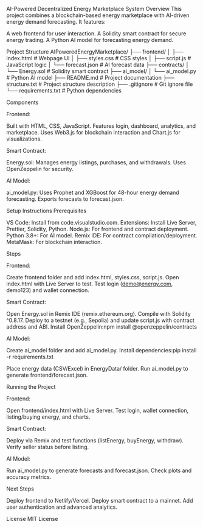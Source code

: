 AI-Powered Decentralized Energy Marketplace System
Overview
This project combines a blockchain-based energy marketplace with AI-driven energy demand forecasting. It features:

A web frontend for user interaction.
A Solidity smart contract for secure energy trading.
A Python AI model for forecasting energy demand.

Project Structure
AIPoweredEnergyMarketplace/
├── frontend/
│   ├── index.html        # Webpage UI
│   ├── styles.css       # CSS styles
│   ├── script.js        # JavaScript logic
│   └── forecast.json    # AI forecast data
├── contracts/
│   └── Energy.sol       # Solidity smart contract
├── ai_model/
│   └── ai_model.py      # Python AI model
├── README.md            # Project documentation
├── structure.txt        # Project structure description
├── .gitignore          # Git ignore file
└── requirements.txt     # Python dependencies

Components

Frontend:

Built with HTML, CSS, JavaScript.
Features login, dashboard, analytics, and marketplace.
Uses Web3.js for blockchain interaction and Chart.js for visualizations.


Smart Contract:

Energy.sol: Manages energy listings, purchases, and withdrawals.
Uses OpenZeppelin for security.


AI Model:

ai_model.py: Uses Prophet and XGBoost for 48-hour energy demand forecasting.
Exports forecasts to forecast.json.



Setup Instructions
Prerequisites

VS Code: Install from code.visualstudio.com.
Extensions: Install Live Server, Prettier, Solidity, Python.
Node.js: For frontend and contract deployment.
Python 3.8+: For AI model.
Remix IDE: For contract compilation/deployment.
MetaMask: For blockchain interaction.

Steps

Frontend:

Create frontend folder and add index.html, styles.css, script.js.
Open index.html with Live Server to test.
Test login (demo@energy.com, demo123) and wallet connection.


Smart Contract:

Open Energy.sol in Remix IDE (remix.ethereum.org).
Compile with Solidity ^0.8.17.
Deploy to a testnet (e.g., Sepolia) and update script.js with contract address and ABI.
Install OpenZeppelin:npm install @openzeppelin/contracts




AI Model:

Create ai_model folder and add ai_model.py.
Install dependencies:pip install -r requirements.txt


Place energy data (CSV/Excel) in EnergyData/ folder.
Run ai_model.py to generate frontend/forecast.json.



Running the Project

Frontend:

Open frontend/index.html with Live Server.
Test login, wallet connection, listing/buying energy, and charts.


Smart Contract:

Deploy via Remix and test functions (listEnergy, buyEnergy, withdraw).
Verify seller status before listing.


AI Model:

Run ai_model.py to generate forecasts and forecast.json.
Check plots and accuracy metrics.



Next Steps

Deploy frontend to Netlify/Vercel.
Deploy smart contract to a mainnet.
Add user authentication and advanced analytics.

License
MIT License
